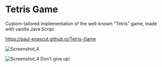 # Tetris Game
Custom-tailored implementation of the well-known "Tetris" game, made with vanilla Java Script

https://paul-enascut.github.io/Tetris-Game

![Screenshot_4](https://user-images.githubusercontent.com/18511720/121930859-87d42280-cd4b-11eb-9170-1a752e0aec96.png)

![Screenshot_4](https://user-images.githubusercontent.com/18511720/121930975-b225e000-cd4b-11eb-85ab-6336cd181907.png)
Don't give up!
